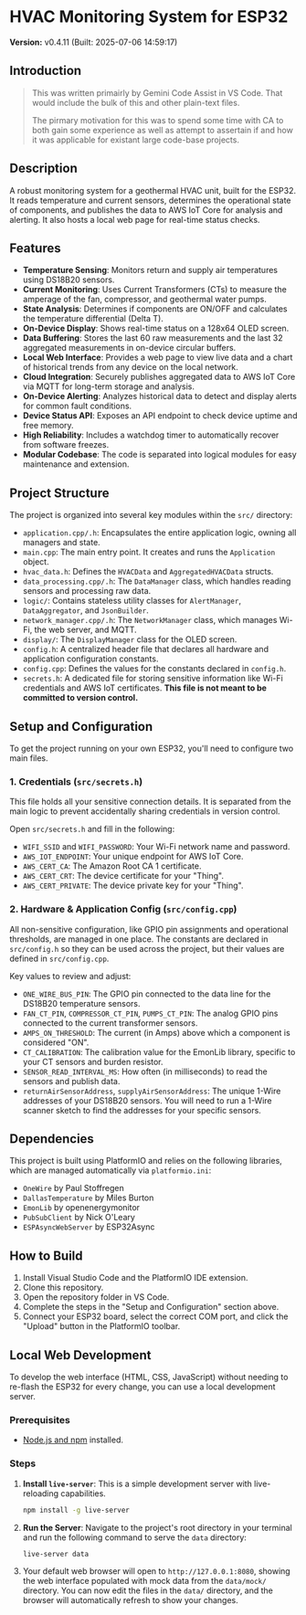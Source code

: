 # HVAC Monitoring System for ESP32

**Version:** v0.4.11 (Built: 2025-07-06 14:59:17)

## Introduction

>
> This was written primairly by Gemini Code Assist in VS Code. That would include the bulk of this and other plain-text files.
>    
> The pirmary motivation for this was to spend some time with CA to both gain some experience as well as attempt to assertain if and how it was applicable for existant large code-base projects.
>

## Description

A robust monitoring system for a geothermal HVAC unit, built for the ESP32. It reads temperature and current sensors, determines the operational state of components, and publishes the data to AWS IoT Core for analysis and alerting. It also hosts a local web page for real-time status checks.

## Features

*   **Temperature Sensing**: Monitors return and supply air temperatures using DS18B20 sensors.
*   **Current Monitoring**: Uses Current Transformers (CTs) to measure the amperage of the fan, compressor, and geothermal water pumps.
*   **State Analysis**: Determines if components are ON/OFF and calculates the temperature differential (Delta T).
*   **On-Device Display**: Shows real-time status on a 128x64 OLED screen.
*   **Data Buffering**: Stores the last 60 raw measurements and the last 32 aggregated measurements in on-device circular buffers.
*   **Local Web Interface**: Provides a web page to view live data and a chart of historical trends from any device on the local network.
*   **Cloud Integration**: Securely publishes aggregated data to AWS IoT Core via MQTT for long-term storage and analysis.
*   **On-Device Alerting**: Analyzes historical data to detect and display alerts for common fault conditions.
*   **Device Status API**: Exposes an API endpoint to check device uptime and free memory.
*   **High Reliability**: Includes a watchdog timer to automatically recover from software freezes.
*   **Modular Codebase**: The code is separated into logical modules for easy maintenance and extension.

## Project Structure

The project is organized into several key modules within the `src/` directory:

*   `application.cpp/.h`: Encapsulates the entire application logic, owning all managers and state.
*   `main.cpp`: The main entry point. It creates and runs the `Application` object.
*   `hvac_data.h`: Defines the `HVACData` and `AggregatedHVACData` structs.
*   `data_processing.cpp/.h`: The `DataManager` class, which handles reading sensors and processing raw data.
*   `logic/`: Contains stateless utility classes for `AlertManager`, `DataAggregator`, and `JsonBuilder`.
*   `network_manager.cpp/.h`: The `NetworkManager` class, which manages Wi-Fi, the web server, and MQTT.
*   `display/`: The `DisplayManager` class for the OLED screen.
*   `config.h`: A centralized header file that declares all hardware and application configuration constants.
*   `config.cpp`: Defines the values for the constants declared in `config.h`.
*   `secrets.h`: A dedicated file for storing sensitive information like Wi-Fi credentials and AWS IoT certificates. **This file is not meant to be committed to version control.**

## Setup and Configuration

To get the project running on your own ESP32, you'll need to configure two main files.

### 1. Credentials (`src/secrets.h`)

This file holds all your sensitive connection details. It is separated from the main logic to prevent accidentally sharing credentials in version control.

Open `src/secrets.h` and fill in the following:

*   `WIFI_SSID` and `WIFI_PASSWORD`: Your Wi-Fi network name and password.
*   `AWS_IOT_ENDPOINT`: Your unique endpoint for AWS IoT Core.
*   `AWS_CERT_CA`: The Amazon Root CA 1 certificate.
*   `AWS_CERT_CRT`: The device certificate for your "Thing".
*   `AWS_CERT_PRIVATE`: The device private key for your "Thing".

### 2. Hardware & Application Config (`src/config.cpp`)

All non-sensitive configuration, like GPIO pin assignments and operational thresholds, are managed in one place. The constants are declared in `src/config.h` so they can be used across the project, but their values are defined in `src/config.cpp`.

Key values to review and adjust:

*   `ONE_WIRE_BUS_PIN`: The GPIO pin connected to the data line for the DS18B20 temperature sensors.
*   `FAN_CT_PIN`, `COMPRESSOR_CT_PIN`, `PUMPS_CT_PIN`: The analog GPIO pins connected to the current transformer sensors.
*   `AMPS_ON_THRESHOLD`: The current (in Amps) above which a component is considered "ON".
*   `CT_CALIBRATION`: The calibration value for the EmonLib library, specific to your CT sensors and burden resistor.
*   `SENSOR_READ_INTERVAL_MS`: How often (in milliseconds) to read the sensors and publish data.
*   `returnAirSensorAddress`, `supplyAirSensorAddress`: The unique 1-Wire addresses of your DS18B20 sensors. You will need to run a 1-Wire scanner sketch to find the addresses for your specific sensors.

## Dependencies

This project is built using PlatformIO and relies on the following libraries, which are managed automatically via `platformio.ini`:

*   `OneWire` by Paul Stoffregen
*   `DallasTemperature` by Miles Burton
*   `EmonLib` by openenergymonitor
*   `PubSubClient` by Nick O'Leary
*   `ESPAsyncWebServer` by ESP32Async

## How to Build

1.  Install Visual Studio Code and the PlatformIO IDE extension.
2.  Clone this repository.
3.  Open the repository folder in VS Code.
4.  Complete the steps in the "Setup and Configuration" section above.
5.  Connect your ESP32 board, select the correct COM port, and click the "Upload" button in the PlatformIO toolbar.

## Local Web Development

To develop the web interface (HTML, CSS, JavaScript) without needing to re-flash the ESP32 for every change, you can use a local development server.

### Prerequisites

*   [Node.js and npm](https://nodejs.org/) installed.

### Steps

1.  **Install `live-server`**: This is a simple development server with live-reloading capabilities.
    ```bash
    npm install -g live-server
    ```
2.  **Run the Server**: Navigate to the project's root directory in your terminal and run the following command to serve the `data` directory:
    ```bash
    live-server data
    ```
3.  Your default web browser will open to `http://127.0.0.1:8080`, showing the web interface populated with mock data from the `data/mock/` directory. You can now edit the files in the `data/` directory, and the browser will automatically refresh to show your changes.